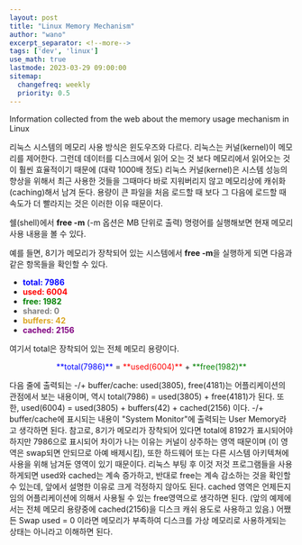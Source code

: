 ```yaml
---
layout: post
title: "Linux Memory Mechanism"
author: "wano"
excerpt_separator: <!--more-->
tags: ['dev', 'linux']
use_math: true
lastmode: 2023-03-29 09:00:00
sitemap:
  changefreq: weekly
  priority: 0.5
---
```


Information collected from the web about the memory usage mechanism in Linux<!--more-->

리눅스 시스템의 메모리 사용 방식은 윈도우즈와 다르다. 리눅스는 커널(kernel)이 메모리를 제어한다. 그런데 데이터를 디스크에서 읽어 오는 것 보다 메모리에서 읽어오는 것이 훨씬 효율적이기 때문에 (대략 1000배 정도) 리눅스 커널(kernel)은 시스템 성능의 향상을 위해서 최근 사용한 것들을 그때마다 바로 지워버리지 않고 메모리상에 캐쉬화(caching)해서 남겨 둔다. 용량이 큰 파일을 처음 로드할 때 보다 그 다음에 로드할 때 속도가 더 빨라지는 것은 이러한 이유 때문이다.

쉘(shell)에서 **free -m** (-m 옵션은 MB 단위로 출력) 명령어를 실행해보면 현재 메모리 사용 내용을 볼 수 있다.

예를 들면, 8기가 메모리가 장착되어 있는 시스템에서 **free -m**을 실행하게 되면 다음과 같은 항목들을 확인할 수 있다.
* <span style="color:blue">**total: 7986**</span>
* <span style="color:red">**used: 6004**</span>
* <span style="color:green">**free: 1982**</span>
* <span style="color:gray">**shared: 0**</span>
* <span style="color:goldenrod">**buffers: 42**</span>
* <span style="color:purple">**cached: 2156**</span>

여기서 total은 장착되어 있는 전체 메모리 용량이다.

<center>
<span style="color:blue">**total(7986)**</span>
 = 
<span style="color:red">**used(6004)**</span>
 +
<span style="color:green">**free(1982)**</span>
</center>

다음 줄에 출력되는 -/+ buffer/cache: used(3805), free(4181)는 어플리케이션의 관점에서 보는 내용이며, 역시 total(7986) = used(3805) + free(4181)가 된다. 또한, used(6004) = used(3805) + buffers(42) + cached(2156) 이다. -/+ buffer/cache에 표시되는 내용이 "System Monitor"에 출력되는 User Memory라고 생각하면 된다. 참고로, 8기가 메모리가 장착되어 있다면 total에 8192가 표시되어야 하지만 7986으로 표시되어 차이가 나는 이유는 커널이 상주하는 영역 때문이며 (이 영역은 swap되면 안되므로 아예 배제시킴), 또한 하드웨어 또는 다른 시스템 아키텍쳐에 사용을 위해 남겨둔 영역이 있기 때문이다. 리눅스 부팅 후 이것 저것 프로그램들을 사용하게되면 used와 cached는 계속 증가하고, 반대로 free는 계속 감소하는 것을 확인할 수 있는데, 앞에서 설명한 이유로 크게 걱정하지 않아도 된다. cached 영역은 언제든지 임의 어플리케이션에 의해서 사용될 수 있는 free영역으로 생각하면 된다. (앞의 예제에서는 전체 메모리 용량중에 cached(2156)을 디스크 캐쉬 용도로 사용하고 있음.) 어쨌든 Swap used = 0 이라면 메모리가 부족하여 디스크를 가상 메모리로 사용하게되는 상태는 아니라고 이해하면 된다.
